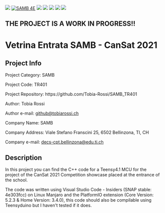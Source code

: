 <p>
<a href="https://github.com/Tobia-Rossi/SAMB_TR401/blob/master/LICENSE.md"><img src="https://img.shields.io/github/license/Tobia-Rossi/SAMB_TR401"><a>
<a href="http://www.samb.ti.ch/"><img src="https://img.shields.io/badge/SAMB-4E-blueviolet" alt="SAMB 4E"></a>
<a href="http://www.samb.ti.ch/"><img src=https://img.shields.io/badge/School%20Year-2021%2F22-blueviolet></a>
<a href="https://github.com/Tobia-Rossi/SAMB_TR401"><img src="https://img.shields.io/github/languages/top/Tobia-Rossi/SAMB_TR401"></a>
<a href="https://github.com/Tobia-Rossi/SAMB_TR401"><img src="https://img.shields.io/github/languages/code-size/Tobia-Rossi/SAMB_TR401"></a>
<a href="https://www.reddit.com/user/Tobia-Rossi"><img src="https://img.shields.io/reddit/user-karma/combined/Tobia-Rossi?style=social"></a>
<a href="https://discord.gg/GemxCWtKCX"><img src="https://img.shields.io/discord/921013923136811028"></a>
</p>

<h2><b>THE PROJECT IS A WORK IN PROGRESS!!</b></h2>

<h1>Vetrina Entrata SAMB - CanSat 2021</h1>

<h2>Project Info</h2>
<p>Project Category:    SAMB</p>
<p>Project Code:        TR401</p>
<p>Project Repository:  https://github.com/Tobia-Rossi/SAMB_TR401</p>
<p>Author:              Tobia Rossi</p>
<p>Author e-mail:       <a href = "mailto: github@tobiarossi.ch">github@tobiarossi.ch</a></p>
<p>Company Name:        SAMB</p>
<p>Company Address:     Viale Stefano Franscini 25, 6502 Bellinzona, TI, CH</p>
<p>Company e-mail:      <a href = "mailto: decs-cpt.bellinzona@edu.ti.ch">decs-cpt.bellinzona@edu.ti.ch</a></p>

<h2>Description</h2>
<p>In this project you can find the C++ code for a Teensy4.1 MCU for the project of the CanSat 2021 Competition showcase placed at the entrance of the school.</p>
<p>The code was written using Visual Studio Code - Insiders (SNAP stable: 4e303fcc) on Linux Manjaro and the PlatformIO extension (Core Version: 5.2.3 & Home Version: 3.4.0), this code should also be compilable using Teensyduino but I haven't tested if it does.</p>